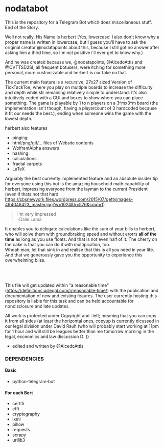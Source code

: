 # nodatabot
This is the repository for a Telegram Bot which does miscellaneous stuff.  
End of the Story.
  
Well not really. His Name is herbert (Yes, lowercase! I also don't know why a proper name is written in lowercase,
but I guess you'll have to ask the original creator @nodatapoints about this, because I still got no answer after asking
him a third time, so I'm not positive i'll ever get to know why.)

And he was created because we, @nodatapoints, @AlcedoAttis and @CVTTSD2SI, all frequent botusers,
were itching for something more personal, more customizable and herbert is our take on that.

The current main feature is a recursive, 27x27 sized Version of TickTackToe, where you play on multiple boards to increase the
difficulty and depth while stil remaining relatively simple to understand. It's also intuitively coded
with a GUI and boxes to show where you can place something.
The game is playable by 1 to n players on a 3^mx3^m board (the implementation isn't though, having a playercount of 3 hardcoded
because it fit our needs the best.), ending when someone wins the game with the lowest depth.

herbert also features
- pinging
- html/png/gif/... files of Website contents
- WolframAlpha answers
- hashing
- calculations
- fractal carpets
- LaTeX

Arguably the best currently implemented feature and an absolute insider tip for everyone using this bot is the amazing
household math capability of herbert, impressing everyone from the layman to the current President (even if thats not that hard
https://cbsnewyork.files.wordpress.com/2015/07/gettyimages-494048423_master.jpg?w=1024&h=576&crop=1) 

> I'm very impressed <br/> -Dalei Lama

It enables you to delegate calculations like the sum of your bills to herbert, who will solve them with groundbraking speed
and without erorrs **all of the time** as long as you use floats. And that is not even half of it.
The cherry on the cake is that you can do it with multipication, too.  
Whoah man, let that sink in and realise that this is all you need in your life.
And that we generously gave you the opportunity to experience this overwhelming bliss.

<br/> <br/> <br/>
This file will get updated within "a reasonable time" (https://definitions.uslegal.com/r/reasonable-time/)
with the publication and documentation of new and existing feaures. The user currently hosting this repository is liable
for this task and can be held accountable for nondisclosure and late updates.

All work is protected under Copyright and -left; meaning that you can copy it from all sides
(at least the horizontal ones, copyup is currently dicussed in our legal division under David Rauh
(who will probably start working at 11pm for 1 hour and will still be leagues better than me tomorrow morning in the legal,
economics and law discussion D: ))

- edited and written by @AlcedoAttis


### DEPENDENCIES
#### Basic
- python-telegram-bot

#### For each Bert
- certifi
- cffi
- cryptography
- lxml
- pillow
- requests
- scrapy
- urllib3
